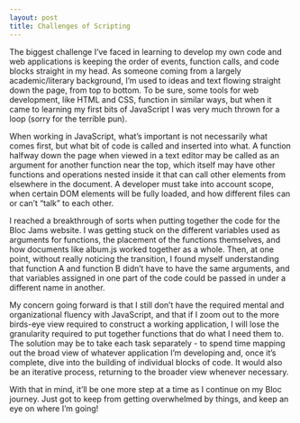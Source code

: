 ```yaml
---
layout: post
title: Challenges of Scripting
---
```


The biggest challenge I’ve faced in learning to develop my own code and web applications is keeping the order of events, function calls, and code blocks straight in my head. As someone coming from a largely academic/literary background, I’m used to ideas and text flowing straight down the page, from top to bottom. To be sure, some tools for web development, like HTML and CSS, function in similar ways, but when it came to learning my first bits of JavaScript I was very much thrown for a loop (sorry for the terrible pun).

When working in JavaScript, what’s important is not necessarily what comes first, but what bit of code is called and inserted into what. A function halfway down the page when viewed in a text editor may be called as an argument for another function near the top, which itself may have other functions and operations nested inside it that can call other elements from elsewhere in the document. A developer must take into account scope, when certain DOM elements will be fully loaded, and how different files can or can’t “talk” to each other.

I reached a breakthrough of sorts when putting together the code for the Bloc Jams website. I was getting stuck on the different variables used as arguments for functions, the placement of the functions themselves, and how documents like album.js worked together as a whole. Then, at one point, without really noticing the transition, I found myself understanding that function A and function B didn’t have to have the same arguments, and that variables assigned in one part of the code could be passed in under a different name in another.

My concern going forward is that I still don’t have the required mental and organizational fluency with JavaScript, and that if I zoom out to the more birds-eye view required to construct a working application, I will lose the granularity required to put together functions that do what I need them to. The solution may be to take each task separately - to spend time mapping out the broad view of whatever application I’m developing and, once it’s complete, dive into the building of individual blocks of code. It would also be an iterative process, returning to the broader view whenever necessary.

With that in mind, it’ll be one more step at a time as I continue on my Bloc journey. Just got to keep from getting overwhelmed by things, and keep an eye on where I’m going!
